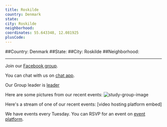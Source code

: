 ```yaml
---
title: Roskilde
country: Denmark
state: 
city: Roskilde
neighborhood: 
coordinates: 55.643348, 12.081925
plusCode:
---
```


##Country: Denmark
##State: 
##City: Roskilde
##Neighborhood: 
*****
Join our [Facebook group](https://www.facebook.com/groups/free.code.camp.roskilde).

You can chat with us on [chat app]().

Our Group leader is [leader]()

Here are some pictures from our recent events:
![study-group-image]()

Here's a stream of one of our recent events:
[video hosting platform embed]

We have events every Tuesday. You can RSVP for an event on [event platform]().
